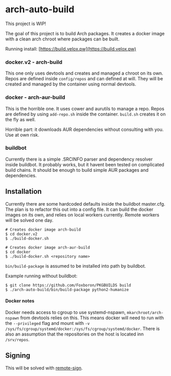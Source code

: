 arch-auto-build
========

This project is WIP!

The goal of this project is to build Arch packages. It creates a docker image with a clean arch chroot where packages can be built.

Running install: [https://build.velox.pw](https://build.velox.pw)


### docker.v2 - arch-build
This one only uses devtools and creates and managed a chroot on its own. Repos are defined inside `config/repos` and can
defined at will. They will be created and managed by the container using normal devtools.


### docker - arch-aur-build
This is the horrible one. It uses cower and aurutils to manage a repo. Repos are defined by using `add-repo.sh`
inside the container. `build.sh` creates it on the fly as well.

Horrible part: it downloads AUR dependencies without consulting with you. Use at own risk.


### buildbot
Currently there is a simple .SRCINFO parser and dependency resolver inside buildbot. It probably works, but it havent
been tested on complicated build chains. It should be enough to build simple AUR packages and dependencies.


## Installation
Currently there are some hardcoded defaults inside the buildbot master.cfg. The plan is to refactor this out into a config
file. It can build the docker images on its own, and relies on local workers currently. Remote workers will be solved
one day.

```
# Creates docker image arch-build
$ cd docker.v2
$ ./build-docker.sh

# Creates docker image arch-aur-build
$ cd docker
$ ./build-docker.sh <repository name>
```

`bin/build-package` is assumed to be installed into path by buildbot.

Example running without buildbot:
```
$ git clone https://github.com/Foxboron/PKGBUILDS build
$ ./arch-auto-build/bin/build-package python2-humanize
```

#### Docker notes
Docker needs access to cgroup to use systemd-nspawn, `mkarchroot/arch-nspawn` from devtools relies on this. This means docker will
need to run with the `--privileged` flag and mount with `-v
/sys/fs/cgroup/systemd/docker:/sys/fs/cgroup/systemd/docker`.
There is also an assumption that the repositories on the host is located inn `/srv/repos`.

## Signing
This will be solved with [remote-sign](https://github.com/Foxboron/remote-sign).


